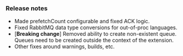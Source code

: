 ### Release notes

- Made prefetchCount configurable and fixed ACK logic.
- Fixed RabbitMQ data type conversions for out-of-proc languages.
- [**Breaking change**] Removed ability to create non-existent queue. Queues need to be created outside the context of the extension.
- Other fixes around warnings, builds, etc.